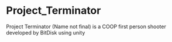 # Project_Terminator
Project Terminator (Name not final) is a COOP first person shooter developed by BitDisk using unity
